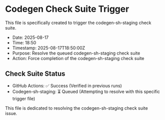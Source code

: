 # Codegen Check Suite Trigger

This file is specifically created to trigger the codegen-sh-staging check suite.

- Date: 2025-08-17
- Time: 18:50
- Timestamp: 2025-08-17T18:50:00Z
- Purpose: Resolve the queued codegen-sh-staging check suite
- Action: Force completion of the codegen-sh-staging check suite

## Check Suite Status
- GitHub Actions: ✅ Success (Verified in previous runs)
- Codegen-sh-staging: ⏳ Queued (Attempting to resolve with this specific trigger file)

This file is dedicated to resolving the codegen-sh-staging check suite issue.

